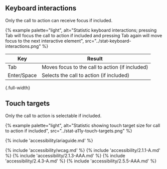 
## Keyboard interactions
Only the call to action can receive focus if included.

{% example
    palette="light",
    alt="Statistic keyboard interactions; pressing Tab will focus the call to action if included and pressing Tab again will move focus to the next interactive element",
    src="../stat-keyboard-interactions.png" %}

| Key         | Result                                          |
| ----------- | ----------------------------------------------- |
| Tab         | Moves focus to the call to action (if included) |
| Enter/Space | Selects the call to action (if included)        |

{.full-width}

## Touch targets
Only the call to action is selectable if included.

{% example
    palette="light",
    alt="Statistic showing touch target size for call to action if included",
    src="../stat-a11y-touch-targets.png" %}

{% include 'accessibility/ariaguide.md' %}

{% include 'accessibility/wcag.md' %}
{% include 'accessibility/2.1.1-A.md' %}
{% include 'accessibility/2.1.3-AAA.md' %}
{% include 'accessibility/2.4.3-A.md' %}
{% include 'accessibility/2.5.5-AAA.md' %}

